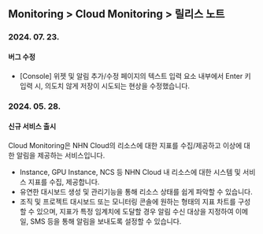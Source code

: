 ## Monitoring > Cloud Monitoring > 릴리스 노트

### 2024. 07. 23.

#### 버그 수정
* [Console] 위젯 및 알림 추가/수정 페이지의 텍스트 입력 요소 내부에서 Enter 키 입력 시, 의도치 않게 저장이 시도되는 현상을 수정했습니다.

### 2024. 05. 28.

#### 신규 서비스 출시
Cloud Monitoring은 NHN Cloud의 리소스에 대한 지표를 수집/제공하고 이상에 대한 알림을 제공하는 서비스입니다. 
* Instance, GPU Instance, NCS 등 NHN Cloud 내 리소스에 대한 시스템 및 서비스 지표를 수집, 제공합니다.
* 유연한 대시보드 생성 및 관리기능을 통해 리소스 상태를 쉽게 파악할 수 있습니다.
* 조직 및 프로젝트 대시보드 또는 모니터링 콘솔에 원하는 형태의 지표 차트를 구성할 수 있으며, 지표가 특정 임계치에 도달할 경우 알림 수신 대상을 지정하여 이메일, SMS 등을 통해 알림을 보내도록 설정할 수 있습니다.
